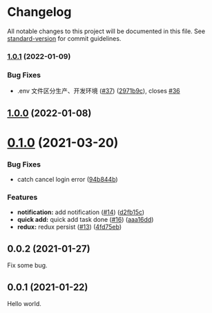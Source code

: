 # Changelog

All notable changes to this project will be documented in this file. See [standard-version](https://github.com/conventional-changelog/standard-version) for commit guidelines.

### [1.0.1](https://github.com/WayneGongCN/microsoft-todo-browser-ext/compare/v1.0.0...v1.0.1) (2022-01-09)


### Bug Fixes

* .env 文件区分生产、开发环境 ([#37](https://github.com/WayneGongCN/microsoft-todo-browser-ext/issues/37)) ([2971b9c](https://github.com/WayneGongCN/microsoft-todo-browser-ext/commit/2971b9cdb691bf934daee6acfec2e7fab46f706d)), closes [#36](https://github.com/WayneGongCN/microsoft-todo-browser-ext/issues/36)

## [1.0.0](https://github.com/WayneGongCN/microsoft-todo-browser-ext/compare/v0.1.1...v1.0.0) (2022-01-08)

# [0.1.0](https://github.com/WayneGongCN/microsoft-todo-browser-ext/compare/v0.0.2...v0.1.0) (2021-03-20)

### Bug Fixes

- catch cancel login error ([94b844b](https://github.com/WayneGongCN/microsoft-todo-browser-ext/commit/94b844b095604ed6023cfa243ea6fe36d65eacb5))

### Features

- **notification:** add notification ([#14](https://github.com/WayneGongCN/microsoft-todo-browser-ext/issues/14)) ([d2fb15c](https://github.com/WayneGongCN/microsoft-todo-browser-ext/commit/d2fb15c13e209a136aef47d9b2a3aa5720d8785c))
- **quick add:** quick add task done ([#16](https://github.com/WayneGongCN/microsoft-todo-browser-ext/issues/16)) ([aaa16dd](https://github.com/WayneGongCN/microsoft-todo-browser-ext/commit/aaa16dd84029a36107688e7ccfe4be336f8a37b1))
- **redux:** redux persist ([#13](https://github.com/WayneGongCN/microsoft-todo-browser-ext/issues/13)) ([4fd75eb](https://github.com/WayneGongCN/microsoft-todo-browser-ext/commit/4fd75eb021a1b28e0b5ce9657b06cb0fedbc262a))

## 0.0.2 (2021-01-27)

Fix some bug.

## 0.0.1 (2021-01-22)

Hello world.
